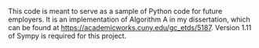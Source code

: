 This code is meant to serve as a sample of Python code for future employers. It is an implementation of Algorithm A in my dissertation, which can be found at 
https://academicworks.cuny.edu/gc_etds/5187. Version 1.11 of Sympy is required for this project.
